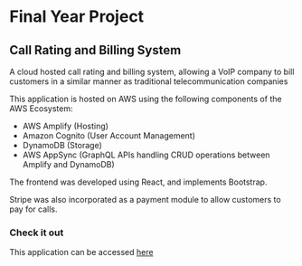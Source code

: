 # Final Year Project
## Call Rating and Billing System
A cloud hosted call rating and billing system, allowing a VoIP company to bill customers in a similar manner as traditional telecommunication companies

This application is hosted on AWS using the following components of the AWS Ecosystem:
- AWS Amplify (Hosting)
- Amazon Cognito (User Account Management)
- DynamoDB (Storage)
- AWS AppSync (GraphQL APIs handling CRUD operations between Amplify and DynamoDB)

The frontend was developed using React, and implements Bootstrap.

Stripe was also incorporated as a payment module to allow customers to pay for calls.

### Check it out
This application can be accessed [here](http://www.callratingsys.com)
